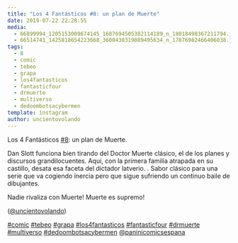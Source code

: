 ```yaml
---
title: "Los 4 Fantásticos #8: un plan de Muerte"
date: 2019-07-22 22:28:55
media: 
  - 66899994_1205153009674145_1687694505382114189_n_18018498367211794.jpg
  - 66514741_1425818654223668_3600438319089495634_n_17876982466406038.jpg
tags: 
  - 8
  - comic
  - tebeo
  - grapa
  - los4fantasticos
  - fantasticfour
  - drmuerte
  - multiverso
  - dedoombotsacybermen
template: instagram
author: uncientovolando
---
```


Los 4 Fantásticos [#8](/tags/8): un plan de Muerte.

Dan Slott funciona bien tirando del Doctor Muerte clásico, el de los planes y discursos grandilocuentes. Aquí, con la primera familia atrapada en su castillo, desata esa faceta del dictador latverio. .
Sabor clásico para una serie que va cogiendo inercia pero que sigue sufriendo un continuo baile de dibujantes.

Nadie rivaliza con Muerte! Muerte es supremo!

([@uncientovolando](https://instagram.com/uncientovolando))

[#comic](/tags/comic) [#tebeo](/tags/tebeo) [#grapa](/tags/grapa) [#los4fantasticos](/tags/los4fantasticos) [#fantasticfour](/tags/fantasticfour) [#drmuerte](/tags/drmuerte) [#multiverso](/tags/multiverso) [#dedoombotsacybermen](/tags/dedoombotsacybermen) [@paninicomicsespana](https://instagram.com/paninicomicsespana)
